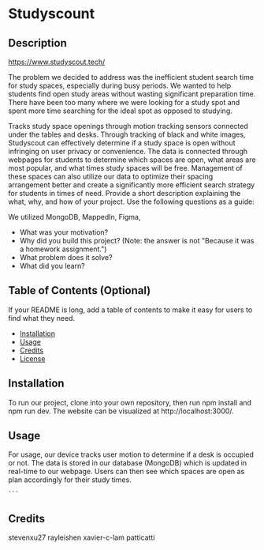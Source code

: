 # Studyscount

## Description

https://www.studyscout.tech/

The problem we decided to address was the inefficient student search time for study spaces, especially during busy periods. We wanted to help students find open study areas without wasting 
significant preparation time. There have been too many where we were looking for a study spot and spent more time searching for the ideal spot as opposed to studying. 

Tracks study space openings through motion tracking sensors connected under the tables and desks. Through tracking of black and white images, 
Studyscout can effectively determine if a study space is open without infringing on user privacy or convenience. The data is connected through webpages 
for students to determine which spaces are open, what areas are most popular, and what times study spaces will be free. Management of these spaces can also utilize our data
to optimize their spacing arrangement better and create a significantly more efficient search strategy for students in times of need. 
Provide a short description explaining the what, why, and how of your project. Use the following questions as a guide:

We utilized MongoDB, MappedIn, Figma, 

- What was your motivation?
- Why did you build this project? (Note: the answer is not "Because it was a homework assignment.")
- What problem does it solve?
- What did you learn?

## Table of Contents (Optional)

If your README is long, add a table of contents to make it easy for users to find what they need.

- [Installation](#installation)
- [Usage](#usage)
- [Credits](#credits)
- [License](#license)

## Installation

To run our project, clone into your own repository, then run npm install and npm run dev. The website can be visualized at http://localhost:3000/.

## Usage

For usage, our device tracks user motion to determine if a desk is occupied or not. The data is stored in our database (MongoDB) which is updated in real-time to our webpage. Users can then see which spaces are open as plan accordingly for their study times. 

    ```
## Credits

stevenxu27
rayleishen
xavier-c-lam
patticatti



